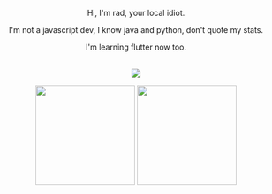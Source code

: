 <p align='center'>
Hi, I'm rad, your local idiot.
</p>
<p align='center'> 
  I'm not a javascript dev, I know java and python, don't quote my stats.
</p>
<p align='center'> 
 I'm learning flutter now too.<br>
</p>


<p align="center"><br>
  <a href="https://ayo.so/radical">
    <img src="https://lanyard.cnrad.dev/api/113027285765885952"/>
     </a>
</p>

<p align="center">
  <img src="https://github-readme-stats.vercel.app/api?username=RadNotRed&show_icons=true&count_private=true&title_color=4f8cc9&text_color=9f9f9f&icon_color=4f8cc9&bg_color=181818" height="180">
  <img src="https://github-readme-stats.vercel.app/api/top-langs/?username=RadNotRed&layout=compact&title_color=4f8cc9&text_color=9f9f9f&icon_color=4f8cc9&bg_color=181818" height="180">
</p>
